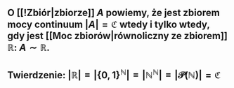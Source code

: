 ## O [[!Zbiór|zbiorze]] $A$ powiemy, że jest **zbiorem mocy continuum** $|A|=\mathfrak{C}$ wtedy i tylko wtedy, gdy jest [[Moc zbiorów|równoliczny ze zbiorem]] $\mathbb{R}$: $A\sim\mathbb{R}$.
## **Twierdzenie**: $|\mathbb{R}|=|\{0,1\}^{\mathbb{N}}| = |\mathbb{N}^{\mathbb{N}}| = |\mathcal{P}(\mathbb{N})|=\mathfrak{C}$ 
